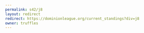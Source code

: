 ```yaml
---
permalink: s42/j8
layout: redirect
redirect: https://dominionleague.org/current_standings?div=j8
owner: truffles
---
```

